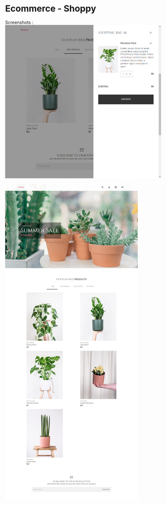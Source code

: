 # Ecommerce - Shoppy

Screenshots : 
![cart](https://github.com/iuashrafi/ecommerce-shop/blob/main/screenshots/cart.png)



![shop](https://github.com/iuashrafi/ecommerce-shop/blob/main/screenshots/shop.png)
